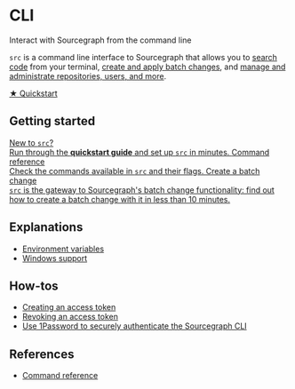 # CLI

<p class="subtitle">Interact with Sourcegraph from the command line</p>

<p class="lead">
  <code>src</code> is a command line interface to Sourcegraph that allows you to <a href="../code_search">search code</a> from your terminal, <a href="../batch_changes">create and apply batch changes</a>, and <a href="../admin">manage and administrate repositories, users, and more</a>.
</p>

<div class="cta-group">
  <a class="btn btn-primary" href="quickstart">★ Quickstart</a>
</div>

## Getting started

<div class="getting-started">
  <a href="quickstart" class="btn" alt="Run through the Quickstart guide">
    <span>New to <code>src</code>?</span>
    <br />
    Run through the <b>quickstart guide</b> and set up <code>src</code> in minutes.
  </a>

  <a href="references" class="btn" alt="Read the src reference">
    <span>Command reference</span>
    <br />
    Check the commands available in <code>src</code> and their flags.
  </a>

  <a href="../batch_changes/quickstart" class="btn" alt="Create a batch change">
    <span>Create a batch change</span>
    <br />
    <code>src</code> is the gateway to Sourcegraph's batch change functionality: find out how to create a batch change with it in less than 10 minutes.
  </a>
</div>

## Explanations

- [Environment variables](explanations/env.md)
- [Windows support](explanations/windows.md)

## How-tos

- [Creating an access token](how-tos/creating_an_access_token.md)
- [Revoking an access token](revoking_an_access_token.md)
- [Use 1Password to securely authenticate the Sourcegraph CLI](https://developer.1password.com/docs/cli/shell-plugins/sourcegraph/)

## References

- [Command reference](references/index.md)
